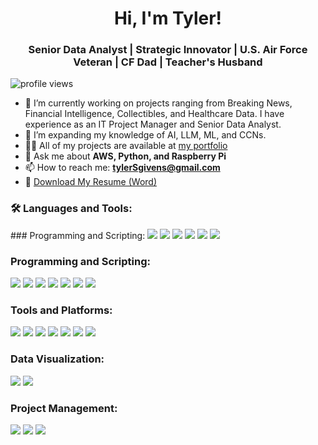 <h1 align="center">Hi, I'm Tyler!</h1>
<h3 align="center">Senior Data Analyst | Strategic Innovator | U.S. Air Force Veteran | CF Dad | Teacher's Husband</h3>

<p align="left">
  <img src="https://komarev.com/ghpvc/?username=tylergivens&label=Profile%20views&color=0e75b6&style=flat" alt="profile views" />
</p>

- 🔭 I’m currently working on projects ranging from Breaking News, Financial Intelligence, Collectibles, and Healthcare Data.  I have experience as an IT Project Manager and Senior Data Analyst.
- 🌱 I’m expanding my knowledge of AI, LLM, ML, and CCNs.
- 👨‍💻 All of my projects are available at [my portfolio](#)
- 💬 Ask me about **AWS, Python, and Raspberry Pi**
- 📫 How to reach me: **tylerSgivens@gmail.com**
- 📄 [Download My Resume (Word)](https://github.com/Tylersgivens/Tylersgivens/blob/main/resume.docx?raw=true)

### 🛠️ Languages and Tools:
<p>
###  Programming and Scripting:
  <img src="https://img.shields.io/badge/Python-3670A0?style=for-the-badge&logo=python&logoColor=ffdd54"/>
  <img src="https://img.shields.io/badge/SQL-003B57?style=for-the-badge&logo=postgresql&logoColor=white"/>
  <img src="https://img.shields.io/badge/Bash-4EAA25?style=for-the-badge&logo=gnubash&logoColor=white"/>
  <img src="https://img.shields.io/badge/HTML5-E34F26?style=for-the-badge&logo=html5&logoColor=white"/>
  <img src="https://img.shields.io/badge/JavaScript-F7DF1E?style=for-the-badge&logo=javascript&logoColor=black"/>
  <img src="https://img.shields.io/badge/Markdown-000000?style=for-the-badge&logo=markdown&logoColor=white"/>

###  Programming and Scripting:
  <img src="https://img.shields.io/badge/AWS-232F3E?style=for-the-badge&logo=amazonaws&logoColor=white"/>
  <img src="https://img.shields.io/badge/Athena-232F3E?style=for-the-badge&logo=amazonaws&logoColor=white"/>
  <img src="https://img.shields.io/badge/Lambda-FF9900?style=for-the-badge&logo=awslambda&logoColor=white"/>
  <img src="https://img.shields.io/badge/S3-569A31?style=for-the-badge&logo=amazons3&logoColor=white"/>
  <img src="https://img.shields.io/badge/DynamoDB-4053D6?style=for-the-badge&logo=amazon-dynamodb&logoColor=white"/>
  <img src="https://img.shields.io/badge/EC2-FF9900?style=for-the-badge&logo=amazonec2&logoColor=white"/>
  <img src="https://img.shields.io/badge/Redshift-8C4FFF?style=for-the-badge&logo=amazonredshift&logoColor=white"/>

###  Tools and Platforms:
  <img src="https://img.shields.io/badge/React-20232A?style=for-the-badge&logo=react&logoColor=61DAFB"/>
  <img src="https://img.shields.io/badge/Raspberry%20Pi-A22846?style=for-the-badge&logo=raspberrypi&logoColor=white"/>
  <img src="https://img.shields.io/badge/VS%20Code-007ACC?style=for-the-badge&logo=visualstudiocode&logoColor=white"/>
  <img src="https://img.shields.io/badge/Git-F05032?style=for-the-badge&logo=git&logoColor=white"/>
  <img src="https://img.shields.io/badge/GitHub-181717?style=for-the-badge&logo=github&logoColor=white"/>
  <img src="https://img.shields.io/badge/Streamlit-FF4B4B?style=for-the-badge&logo=streamlit&logoColor=white"/>
  <img src="https://img.shields.io/badge/Docker-2496ED?style=for-the-badge&logo=docker&logoColor=white"/>

###  Data Visualization:
  <img src="https://img.shields.io/badge/Tableau-E97627?style=for-the-badge&logo=tableau&logoColor=white"/>
  <img src="https://img.shields.io/badge/Power%20BI-F2C811?style=for-the-badge&logo=powerbi&logoColor=black"/>

###  Project Management:
  <img src="https://img.shields.io/badge/Jira-0052CC?style=for-the-badge&logo=jira&logoColor=white"/>
  <img src="https://img.shields.io/badge/Trello-0052CC?style=for-the-badge&logo=trello&logoColor=white"/>
  <img src="https://img.shields.io/badge/Confluence-172B4D?style=for-the-badge&logo=confluence&logoColor=white"/>
</p>

